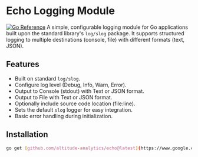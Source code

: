 # Echo Logging Module

[![Go Reference](https://pkg.go.dev/github.com/altitude-analytics/echo?status.svg)](https://pkg.go.dev/github.com/altitude-analytics/echo)
A simple, configurable logging module for Go applications built upon the standard library's `log/slog` package. It supports structured logging to multiple destinations (console, file) with different formats (text, JSON).

## Features

* Built on standard `log/slog`.
* Configure log level (Debug, Info, Warn, Error).
* Output to Console (stdout) with Text or JSON format.
* Output to File with Text or JSON format.
* Optionally include source code location (file:line).
* Sets the default `slog` logger for easy integration.
* Basic error handling during initialization.

## Installation

```bash
go get [github.com/altitude-analytics/echo@latest](https://www.google.com/search?q=https://github.com/altitude-analytics/echo%40latest)```